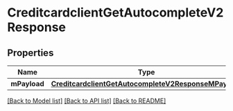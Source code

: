# CreditcardclientGetAutocompleteV2Response

## Properties
Name | Type | Description | Notes
------------ | ------------- | ------------- | -------------
**mPayload** | [**CreditcardclientGetAutocompleteV2ResponseMPayload**](CreditcardclientGetAutocompleteV2ResponseMPayload.md) |  | 

[[Back to Model list]](../README.md#documentation-for-models) [[Back to API list]](../README.md#documentation-for-api-endpoints) [[Back to README]](../README.md)


